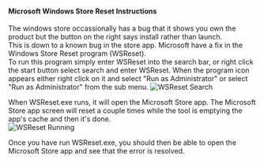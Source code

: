 #### Microsoft Windows Store Reset Instructions  
The windows store occassionally has a bug that it shows you own the product but the button on the right says install rather than launch.  
This is down to a known bug in the store app.  Microsoft have a fix in the Windows Store Reset program (WSReset).  
To run this program simply enter WSReset into the search bar, or right click the start button select search and enter WSReset.
When the program icon appears either right click on it and select "Run as Administrator" or select "Run as Administrator" from the sub menu.
![WSReset Search](http://www.ftanalyzer.com/WSReset.png) 

When WSReset.exe runs, it will open the  Microsoft Store app. The Microsoft Store app screen will reset a couple times while the tool is emptying the app's cache and then it's done.  
![WSReset Running](http://www.ftanalyzer.com/WSReset2.png) 

Once you have run WSReset.exe, you should then be able to open the Microsoft Store app and see that the error is resolved.
